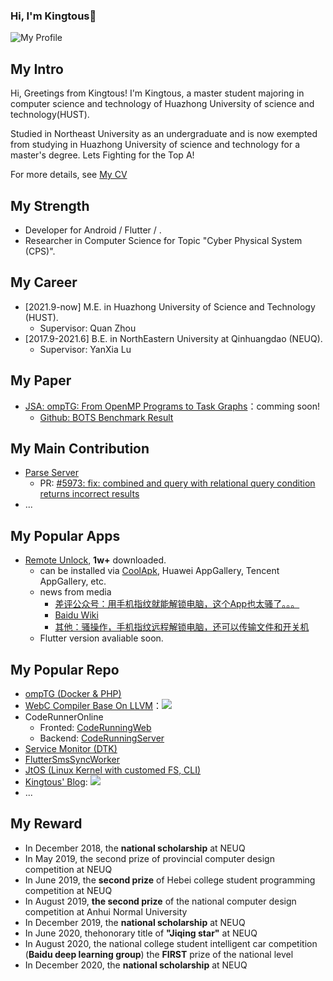 ### Hi, I'm Kingtous👋


![My Profile](https://img.kingtous.cn/247205aa-163e-4725-8658-8575eafa1886.png)

## My Intro

Hi, Greetings from Kingtous! I'm Kingtous, a master student majoring in computer science and technology of Huazhong University of science and technology(HUST).


Studied in Northeast University as an undergraduate and is now exempted from studying in Huazhong University of science and technology for a master's degree.
Lets Fighting for the Top A!


For more details, see [My CV](https://cv.kingtous.cn)

## My Strength

- Developer for Android / Flutter / .
- Researcher in Computer Science for Topic "Cyber Physical System (CPS)".

## My Career

- [2021.9-now] M.E. in Huazhong University of Science and Technology (HUST).
  - Supervisor: Quan Zhou
- [2017.9-2021.6] B.E. in NorthEastern University at Qinhuangdao (NEUQ).
  - Supervisor: YanXia Lu

## My Paper

- [JSA: ompTG: From OpenMP Programs to Task Graphs](https://github.com/Kingtous/OmpTG)：comming soon!
  - [Github: BOTS Benchmark Result](https://github.com/Kingtous/Bots_Task_Result)

## My Main Contribution

- [Parse Server](https://github.com/parse-community/parse-server)
  - PR: [#5973: fix: combined and query with relational query condition returns incorrect results](https://github.com/parse-community/parse-server/pull/7593)
- ...

## My Popular Apps

- [Remote Unlock](https://rfu.czqu.ren), **1w+** downloaded.
  - can be installed via [CoolApk](https://www.coolapk.com/apk/254589), Huawei AppGallery, Tencent AppGallery, etc.
  - news from media
    - [差评公众号：用手机指纹就能解锁电脑，这个App也太骚了。。。](https://mp.weixin.qq.com/s?src=11&timestamp=1638161659&ver=3465&signature=OXa1wHUV*ZAGuYSxg8JvJi9gyA2gsXgci679eMNQ3LJBkRCADQWC3inXVNuWQjobiwz6TB4NJQ8wmn7it4vE4nRexNljsxbYkK760ruMEroL*yahzBB4fB*TrL*IcRNs&new=1) 
    - [Baidu Wiki](https://baike.baidu.com/item/%E8%BF%9C%E7%A8%8B%E8%A7%A3%E9%94%81/50100731?fr=aladdin)
    - [其他：骚操作，手机指纹远程解锁电脑，还可以传输文件和开关机](https://mp.weixin.qq.com/s?src=11&timestamp=1638161659&ver=3465&signature=OXa1wHUV*ZAGuYSxg8JvJi9gyA2gsXgci679eMNQ3LJBkRCADQWC3inXVNuWQjobiwz6TB4NJQ8wmn7it4vE4nRexNljsxbYkK760ruMEroL*yahzBB4fB*TrL*IcRNs&new=1)
   - Flutter version avaliable soon.
    

## My Popular Repo

- [ompTG (Docker & PHP)](https://github.com/Kingtous/OmpTG)
- [WebC Compiler Base On LLVM](https://github.com/Kingtous/WebC-llvm-compiler)：![](https://github.com/Kingtous/Sysy2020-llvm-compiler/actions/workflows/cmake.yml/badge.svg)
- CodeRunnerOnline
  - Fronted: [CodeRunningWeb](https://github.com/Kingtous/Flutter-CodeRunningWeb)
  - Backend: [CodeRunningServer](https://github.com/Kingtous/Flask-CodeRunningServer)
- [Service Monitor (DTK)](https://github.com/Kingtous/service-monitor-dtk)
- [FlutterSmsSyncWorker](https://github.com/Kingtous/FlutterSmsSyncWorker)
- [JtOS (Linux Kernel with customed FS, CLI)](https://github.com/Kingtous/JtOS)
- [Kingtous' Blog](https://kingtous.cn): ![](https://github.com/Kingtous/react-learning/actions/workflows/deploy.yml/badge.svg)
- ...

## My Reward

- In December 2018, the **national scholarship** at NEUQ
- In May 2019, the second prize of provincial computer design competition at NEUQ
- In June 2019, the **second prize** of Hebei college student programming competition at NEUQ
- In August 2019, **the second prize** of the national computer design competition at Anhui Normal University
- In December 2019, the **national scholarship** at NEUQ
- In June 2020, thehonorary title of **"Jiqing star"** at NEUQ
- In August 2020, the national college student intelligent car competition (**Baidu deep learning group**)  the **FIRST** prize of the national level
- In December 2020, the **national scholarship** at NEUQ

